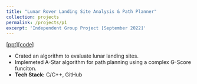 ```yaml
---
title: "Lunar Rover Landing Site Analysis & Path Planner"
collection: projects
permalink: /projects/p1
excerpt: 'Independent Group Project [September 2022]'
---
```


[[ppt]](https://docs.google.com/presentation/d/14eA6XsbJ2c8gRGJ7MdhdhHJT0oORI3D_/edit?usp=sharing&ouid=114350528429388663351&rtpof=true&sd=true)[[code]](https://github.com/FanFeast/Engineering_Computation)

* Crated an algorithm to evaluate lunar landing sites. 
* Implemeted A-Star algorithm for path planning using a complex G-Score funciton.
* <b>Tech Stack:</b> C/C++, GitHub